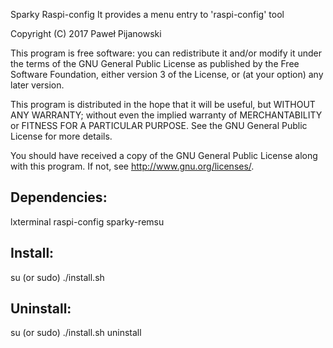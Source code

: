 Sparky Raspi-config
It provides a menu entry to 'raspi-config' tool

Copyright (C) 2017 Paweł Pijanowski

This program is free software: you can redistribute it and/or modify
it under the terms of the GNU General Public License as published by
the Free Software Foundation, either version 3 of the License, or
(at your option) any later version.

This program is distributed in the hope that it will be useful,
but WITHOUT ANY WARRANTY; without even the implied warranty of
MERCHANTABILITY or FITNESS FOR A PARTICULAR PURPOSE.  See the
GNU General Public License for more details.

You should have received a copy of the GNU General Public License
along with this program.  If not, see <http://www.gnu.org/licenses/>.

Dependencies:
-------------
lxterminal
raspi-config
sparky-remsu

Install:
-------------
su (or sudo) 
./install.sh

Uninstall:
-------------
su (or sudo)
./install.sh uninstall

